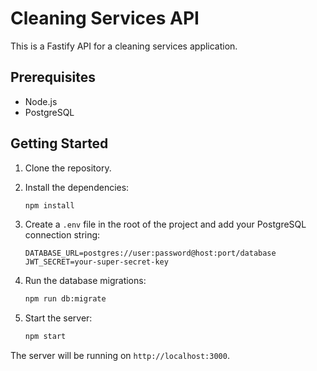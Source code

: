 # Cleaning Services API

This is a Fastify API for a cleaning services application.

## Prerequisites

- Node.js
- PostgreSQL

## Getting Started

1. Clone the repository.
2. Install the dependencies:

   ```bash
   npm install
   ```

3. Create a `.env` file in the root of the project and add your PostgreSQL connection string:

   ```
   DATABASE_URL=postgres://user:password@host:port/database
   JWT_SECRET=your-super-secret-key
   ```

4. Run the database migrations:

   ```bash
   npm run db:migrate
   ```

5. Start the server:

   ```bash
   npm start
   ```

The server will be running on `http://localhost:3000`.

